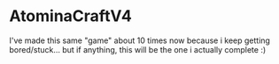 # AtominaCraftV4

I've made this same "game" about 10 times now because i keep getting bored/stuck... but if anything, this will be the one i actually complete :)
